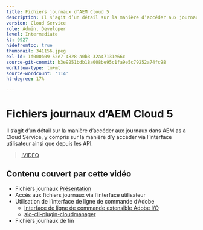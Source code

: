 ```yaml
---
title: Fichiers journaux d’AEM Cloud 5
description: Il s’agit d’un détail sur la manière d’accéder aux journaux dans AEM as a Cloud Service, y compris sur la manière d’y accéder via l’interface utilisateur ainsi que depuis les API.
version: Cloud Service
role: Admin, Developer
level: Intermediate
kt: 9927
hidefromtoc: true
thumbnail: 341156.jpeg
exl-id: 1d000b09-52e7-4828-a0b3-32a47131e66c
source-git-commit: b3e9251bdb18a008be95c1fa9e5c79252a74fc98
workflow-type: tm+mt
source-wordcount: '114'
ht-degree: 17%

---
```


# Fichiers journaux d’AEM Cloud 5

Il s’agit d’un détail sur la manière d’accéder aux journaux dans AEM as a Cloud Service, y compris sur la manière d’y accéder via l’interface utilisateur ainsi que depuis les API.

>[!VIDEO](https://video.tv.adobe.com/v/341156?quality=12&learn=on)

## Contenu couvert par cette vidéo

+ Fichiers journaux [Présentation](https://experienceleague.adobe.com/docs/experience-manager-learn/cloud-service/debugging/debugging-aem-as-a-cloud-service/logs.html?lang=fr)
+ Accès aux fichiers journaux via l’interface utilisateur
+ Utilisation de l’interface de ligne de commande d’Adobe
   + [Interface de ligne de commande extensible Adobe I/O](https://github.com/adobe/aio-cli)
   + [aio-cli-plugin-cloudmanager](https://github.com/adobe/aio-cli-plugin-cloudmanager/blob/main/README.md)
+ Fichiers journaux de fin